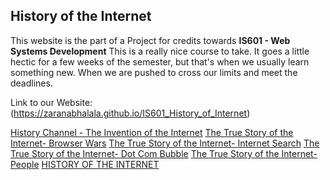 ## History of the Internet 
This website is the part of a Project for credits towards **IS601 - Web Systems Development** This is a really nice course to take. It goes a little hectic for a few weeks of the semester, but that's when we usually learn something new. When we are pushed to cross our limits and meet the deadlines.

Link to our Website: (https://zaranabhalala.github.io/IS601_History_of_Internet)

[History Channel - The Invention of the Internet](https://zaranabhalala.github.io/IS601_History_of_Internet/Invention.html)
[The True Story of the Internet- Browser Wars](https://zaranabhalala.github.io/IS601_History_of_Internet/Browser_wars.html)
[The True Story of the Internet- Internet Search](https://zaranabhalala.github.io/IS601_History_of_Internet/Internet_search.html)
[The True Story of the Internet- Dot Com Bubble](https://zaranabhalala.github.io/IS601_History_of_Internet/Dotcom_Bubble.html)
[The True Story of the Internet- People](https://zaranabhalala.github.io/IS601_History_of_Internet/People.html)
[HISTORY OF THE INTERNET](https://zaranabhalala.github.io/IS601_History_of_Internet/History_of_internet.html)
